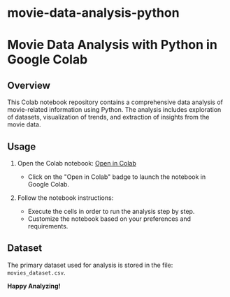 # movie-data-analysis-python
# Movie Data Analysis with Python in Google Colab

## Overview
This Colab notebook repository contains a comprehensive data analysis of movie-related information using Python. The analysis includes exploration of datasets, visualization of trends, and extraction of insights from the movie data.

## Usage
1. Open the Colab notebook: [Open in Colab](https://colab.research.google.com/drive/1KLqw95Osm5zSk3QEocXk4KF3GQe0fNgU?authuser=1)
   - Click on the "Open in Colab" badge to launch the notebook in Google Colab.

2. Follow the notebook instructions:
   - Execute the cells in order to run the analysis step by step.
   - Customize the notebook based on your preferences and requirements.

## Dataset
The primary dataset used for analysis is stored in the file: `movies_dataset.csv`. 


**Happy Analyzing!**
